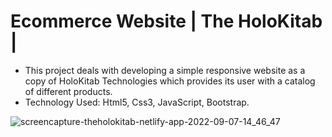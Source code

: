 # Ecommerce Website | The HoloKitab |
- This project deals with developing a simple responsive website as a copy of HoloKitab Technologies which provides its user with a catalog of different products.
- Technology Used: Html5, Css3, JavaScript, Bootstrap.

![screencapture-theholokitab-netlify-app-2022-09-07-14_46_47](https://user-images.githubusercontent.com/87171097/188841280-a01c5a62-d122-4325-bf68-13c70b0d7ac5.png)
